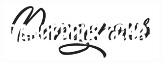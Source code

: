 ![DANGEROUS CCHRT LOGO](https://raw.githubusercontent.com/dngrus/dngrus.github.io/main/website/dangerous-logo.png)

